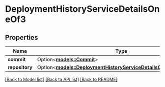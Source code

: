 # DeploymentHistoryServiceDetailsOneOf3

## Properties

Name | Type | Description | Notes
------------ | ------------- | ------------- | -------------
**commit** | Option<[**models::Commit**](Commit.md)> |  | [optional]
**repository** | Option<[**models::DeploymentHistoryServiceDetailsOneOf3Repository**](DeploymentHistoryServiceDetails_oneOf_3_repository.md)> |  | [optional]

[[Back to Model list]](../README.md#documentation-for-models) [[Back to API list]](../README.md#documentation-for-api-endpoints) [[Back to README]](../README.md)


